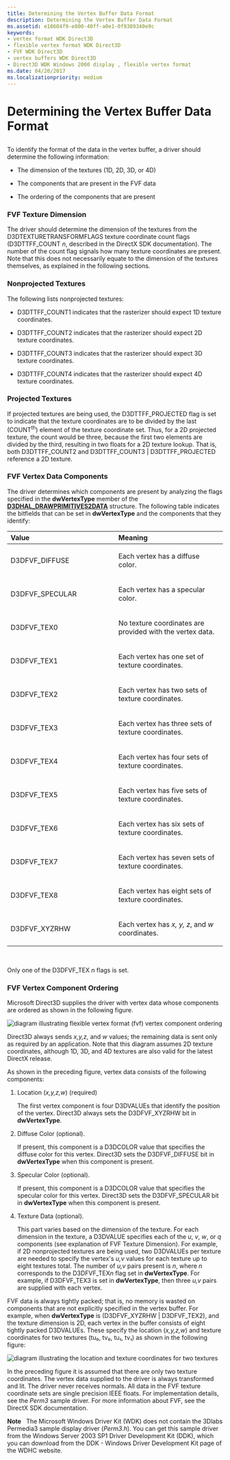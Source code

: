 ```yaml
---
title: Determining the Vertex Buffer Data Format
description: Determining the Vertex Buffer Data Format
ms.assetid: e10604f9-e800-40ff-a0e1-0f9389340e9c
keywords:
- vertex format WDK Direct3D
- flexible vertex format WDK Direct3D
- FVF WDK Direct3D
- vertex buffers WDK Direct3D
- Direct3D WDK Windows 2000 display , flexible vertex format
ms.date: 04/20/2017
ms.localizationpriority: medium
---
```


# Determining the Vertex Buffer Data Format


## <span id="ddk_determining_the_vertex_buffer_data_format_gg"></span><span id="DDK_DETERMINING_THE_VERTEX_BUFFER_DATA_FORMAT_GG"></span>


To identify the format of the data in the vertex buffer, a driver should determine the following information:

-   The dimension of the textures (1D, 2D, 3D, or 4D)

-   The components that are present in the FVF data

-   The ordering of the components that are present

### <span id="fvf_texture_dimension"></span><span id="FVF_TEXTURE_DIMENSION"></span>FVF Texture Dimension

The driver should determine the dimension of the textures from the D3DTEXTURETRANSFORMFLAGS texture coordinate count flags (D3DTTFF\_COUNT *n*, described in the DirectX SDK documentation). The number of the count flag signals how many texture coordinates are present. Note that this does not necessarily equate to the dimension of the textures themselves, as explained in the following sections.

### <span id="nonprojected_textures"></span><span id="NONPROJECTED_TEXTURES"></span>Nonprojected Textures

The following lists nonprojected textures:

-   D3DTTFF\_COUNT1 indicates that the rasterizer should expect 1D texture coordinates.

-   D3DTTFF\_COUNT2 indicates that the rasterizer should expect 2D texture coordinates.

-   D3DTTFF\_COUNT3 indicates that the rasterizer should expect 3D texture coordinates.

-   D3DTTFF\_COUNT4 indicates that the rasterizer should expect 4D texture coordinates.

### <span id="projected_textures"></span><span id="PROJECTED_TEXTURES"></span>Projected Textures

If projected textures are being used, the D3DTTFF\_PROJECTED flag is set to indicate that the texture coordinates are to be divided by the last (COUNT<sup>th</sup>) element of the texture coordinate set. Thus, for a 2D projected texture, the count would be three, because the first two elements are divided by the third, resulting in two floats for a 2D texture lookup. That is, both D3DTTFF\_COUNT2 and D3DTTFF\_COUNT3 | D3DTTFF\_PROJECTED reference a 2D texture.

### <span id="ddk_fvf_vertex_data_components_gg"></span><span id="DDK_FVF_VERTEX_DATA_COMPONENTS_GG"></span>FVF Vertex Data Components

The driver determines which components are present by analyzing the flags specified in the **dwVertexType** member of the [**D3DHAL\_DRAWPRIMITIVES2DATA**](https://msdn.microsoft.com/library/windows/hardware/ff545957) structure. The following table indicates the bitfields that can be set in **dwVertexType** and the components that they identify:

<table>
<colgroup>
<col width="50%" />
<col width="50%" />
</colgroup>
<thead>
<tr class="header">
<th align="left">Value</th>
<th align="left">Meaning</th>
</tr>
</thead>
<tbody>
<tr class="odd">
<td align="left"><p>D3DFVF_DIFFUSE</p></td>
<td align="left"><p>Each vertex has a diffuse color.</p></td>
</tr>
<tr class="even">
<td align="left"><p>D3DFVF_SPECULAR</p></td>
<td align="left"><p>Each vertex has a specular color.</p></td>
</tr>
<tr class="odd">
<td align="left"><p>D3DFVF_TEX0</p></td>
<td align="left"><p>No texture coordinates are provided with the vertex data.</p></td>
</tr>
<tr class="even">
<td align="left"><p>D3DFVF_TEX1</p></td>
<td align="left"><p>Each vertex has one set of texture coordinates.</p></td>
</tr>
<tr class="odd">
<td align="left"><p>D3DFVF_TEX2</p></td>
<td align="left"><p>Each vertex has two sets of texture coordinates.</p></td>
</tr>
<tr class="even">
<td align="left"><p>D3DFVF_TEX3</p></td>
<td align="left"><p>Each vertex has three sets of texture coordinates.</p></td>
</tr>
<tr class="odd">
<td align="left"><p>D3DFVF_TEX4</p></td>
<td align="left"><p>Each vertex has four sets of texture coordinates.</p></td>
</tr>
<tr class="even">
<td align="left"><p>D3DFVF_TEX5</p></td>
<td align="left"><p>Each vertex has five sets of texture coordinates.</p></td>
</tr>
<tr class="odd">
<td align="left"><p>D3DFVF_TEX6</p></td>
<td align="left"><p>Each vertex has six sets of texture coordinates.</p></td>
</tr>
<tr class="even">
<td align="left"><p>D3DFVF_TEX7</p></td>
<td align="left"><p>Each vertex has seven sets of texture coordinates.</p></td>
</tr>
<tr class="odd">
<td align="left"><p>D3DFVF_TEX8</p></td>
<td align="left"><p>Each vertex has eight sets of texture coordinates.</p></td>
</tr>
<tr class="even">
<td align="left"><p>D3DFVF_XYZRHW</p></td>
<td align="left"><p>Each vertex has <em>x, y, z</em>, and <em>w</em> coordinates.</p></td>
</tr>
</tbody>
</table>

 

Only one of the D3DFVF\_TEX *n* flags is set.

### <span id="ddk_fvf_vertex_component_ordering_gg"></span><span id="DDK_FVF_VERTEX_COMPONENT_ORDERING_GG"></span>FVF Vertex Component Ordering

Microsoft Direct3D supplies the driver with vertex data whose components are ordered as shown in the following figure.

![diagram illustrating flexible vertex format (fvf) vertex component ordering](images/fvf.png)

Direct3D always sends *x,y,z,* and *w* values; the remaining data is sent only as required by an application. Note that this diagram assumes 2D texture coordinates, although 1D, 3D, and 4D textures are also valid for the latest DirectX release.

As shown in the preceding figure, vertex data consists of the following components:

1.  Location (*x,y,z,w*) (required)

    The first vertex component is four D3DVALUEs that identify the position of the vertex. Direct3D always sets the D3DFVF\_XYZRHW bit in **dwVertexType**.

2.  Diffuse Color (optional).

    If present, this component is a D3DCOLOR value that specifies the diffuse color for this vertex. Direct3D sets the D3DFVF\_DIFFUSE bit in **dwVertexType** when this component is present.

3.  Specular Color (optional).

    If present, this component is a D3DCOLOR value that specifies the specular color for this vertex. Direct3D sets the D3DFVF\_SPECULAR bit in **dwVertexType** when this component is present.

4.  Texture Data (optional).

    This part varies based on the dimension of the texture. For each dimension in the texture, a D3DVALUE specifies each of the *u*, *v*, *w*, or *q* components (see explanation of FVF Texture Dimension). For example, if 2D nonprojected textures are being used, two D3DVALUEs per texture are needed to specify the vertex's *u,v* values for each texture up to eight textures total. The number of *u,v* pairs present is *n*, where *n* corresponds to the D3DFVF\_TEX*n* flag set in **dwVertexType**. For example, if D3DFVF\_TEX3 is set in **dwVertexType**, then three *u,v* pairs are supplied with each vertex.

FVF data is always tightly packed; that is, no memory is wasted on components that are not explicitly specified in the vertex buffer. For example, when **dwVertexType** is (D3DFVF\_XYZRHW | D3DFVF\_TEX2), and the texture dimension is 2D, each vertex in the buffer consists of eight tightly packed D3DVALUEs. These specify the location (*x,y,z,w*) and texture coordinates for two textures (tu₀, tv₀, tu₁, tv₁) as shown in the following figure:

![diagram illustrating the location and texture coordinates for two textures](images/vbuf.png)

In the preceding figure it is assumed that there are only two texture coordinates. The vertex data supplied to the driver is always transformed and lit. The driver never receives normals. All data in the FVF texture coordinate sets are single precision IEEE floats. For implementation details, see the *Perm3* sample driver. For more information about FVF, see the DirectX SDK documentation.

**Note**   The Microsoft Windows Driver Kit (WDK) does not contain the 3Dlabs Permedia3 sample display driver (*Perm3.h*). You can get this sample driver from the Windows Server 2003 SP1 Driver Development Kit (DDK), which you can download from the DDK - Windows Driver Development Kit page of the WDHC website.

 

 

 






